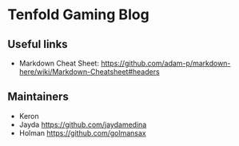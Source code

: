 # Tenfold Gaming Blog

## Useful links
* Markdown Cheat Sheet: https://github.com/adam-p/markdown-here/wiki/Markdown-Cheatsheet#headers

## Maintainers
* Keron 
* Jayda https://github.com/jaydamedina
* Holman https://github.com/golmansax
